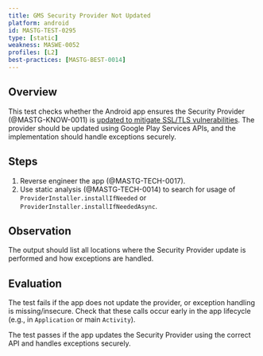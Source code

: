 ```yaml
---
title: GMS Security Provider Not Updated
platform: android
id: MASTG-TEST-0295
type: [static]
weakness: MASWE-0052
profiles: [L2]
best-practices: [MASTG-BEST-0014]
---
```


## Overview

This test checks whether the Android app ensures the Security Provider (@MASTG-KNOW-0011) is [updated to mitigate SSL/TLS vulnerabilities](https://developer.android.com/privacy-and-security/security-gms-provider). The provider should be updated using Google Play Services APIs, and the implementation should handle exceptions securely.

## Steps

1. Reverse engineer the app (@MASTG-TECH-0017).
2. Use static analysis (@MASTG-TECH-0014) to search for usage of `ProviderInstaller.installIfNeeded` or `ProviderInstaller.installIfNeededAsync`.

## Observation

The output should list all locations where the Security Provider update is performed and how exceptions are handled.

## Evaluation

The test fails if the app does not update the provider, or exception handling is missing/insecure. Check that these calls occur early in the app lifecycle (e.g., in `Application` or main `Activity`).

The test passes if the app updates the Security Provider using the correct API and handles exceptions securely.
